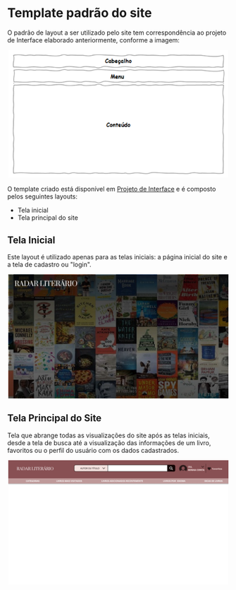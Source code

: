# Template padrão do site

O padrão de layout a ser utilizado pelo site tem correspondência ao projeto de Interface elaborado anteriormente, conforme a imagem:

<div style="text-align: center">
    <img src="img/wireframe.png" alt="Template padrão do site" width="500"/>
</div>

O template criado está disponível em [Projeto de Interface](04-Projeto%20de%20Interface.md) e é composto pelos seguintes layouts:
* Tela inicial
* Tela principal do site

## Tela Inicial

Este layout é utilizado apenas para as telas iniciais: a página inicial do site e a tela de cadastro ou "login".

<div style="text-align: center">
    <img src="img/wireframes/padrao-inicio.png" alt="Tela padrão de início" width="500"/>
</div>

## Tela Principal do Site

Tela que abrange todas as visualizações do site após as telas iniciais, desde a tela de busca até a visualização das informações de um livro, favoritos ou o perfil do usuário com os dados cadastrados.

<div style="text-align: center">
    <img src="img/wireframes/padrao.png" alt="Tela padrão do site" width="500"/>
</div>
